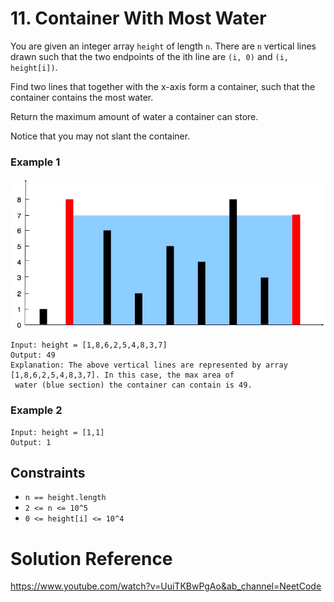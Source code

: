 # 11. Container With Most Water

You are given an integer array `height` of length `n`. 
There are `n` vertical lines drawn such that the two endpoints 
of the ith line are `(i, 0)` and `(i, height[i])`.

Find two lines that together with the x-axis form a container, such 
that the container contains the most water.

Return the maximum amount of water a container can store.

Notice that you may not slant the container.

### Example 1
![Example1.png](Example1.png)
```
Input: height = [1,8,6,2,5,4,8,3,7]
Output: 49
Explanation: The above vertical lines are represented by array [1,8,6,2,5,4,8,3,7]. In this case, the max area of 
 water (blue section) the container can contain is 49.
```

### Example 2
```
Input: height = [1,1]
Output: 1
```

## Constraints
* `n == height.length`
* `2 <= n <= 10^5`
* `0 <= height[i] <= 10^4`

# Solution Reference 
https://www.youtube.com/watch?v=UuiTKBwPgAo&ab_channel=NeetCode
